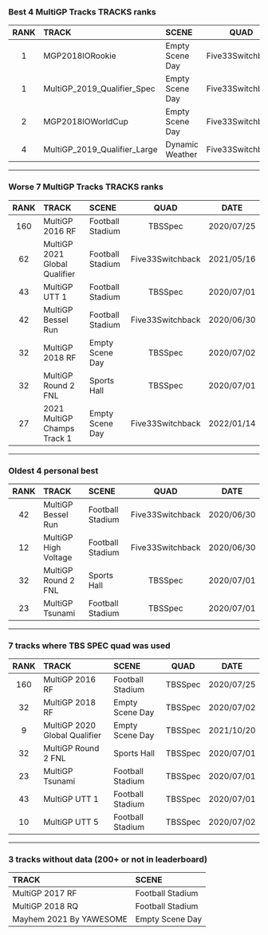 ### Best 4 MultiGP Tracks TRACKS ranks
|RANK|TRACK|SCENE|QUAD|DATE|
|:---:|:---|:---|:---:|:---:|
|1|MGP2018IORookie|Empty Scene Day|Five33Switchback|2021/08/17|
|1|MultiGP_2019_Qualifier_Spec|Empty Scene Day|Five33Switchback|2021/05/11|
|2|MGP2018IOWorldCup|Empty Scene Day|Five33Switchback|2022/02/09|
|4|MultiGP_2019_Qualifier_Large|Dynamic Weather|Five33Switchback|2021/05/11|
---
### Worse 7 MultiGP Tracks TRACKS ranks
|RANK|TRACK|SCENE|QUAD|DATE|
|:---:|:---|:---|:---:|:---:|
|160|MultiGP 2016 RF|Football Stadium|TBSSpec|2020/07/25|
|62|MultiGP 2021 Global Qualifier|Football Stadium|Five33Switchback|2021/05/16|
|43|MultiGP UTT 1|Football Stadium|TBSSpec|2020/07/01|
|42|MultiGP Bessel Run|Football Stadium|Five33Switchback|2020/06/30|
|32|MultiGP 2018 RF|Empty Scene Day|TBSSpec|2020/07/02|
|32|MultiGP Round 2 FNL|Sports Hall|TBSSpec|2020/07/01|
|27|2021 MultiGP Champs Track 1|Empty Scene Day|Five33Switchback|2022/01/14|
---
### Oldest 4 personal best
|RANK|TRACK|SCENE|QUAD|DATE|
|:---:|:---|:---|:---:|:---:|
|42|MultiGP Bessel Run|Football Stadium|Five33Switchback|2020/06/30|
|12|MultiGP High Voltage|Football Stadium|Five33Switchback|2020/06/30|
|32|MultiGP Round 2 FNL|Sports Hall|TBSSpec|2020/07/01|
|23|MultiGP Tsunami|Football Stadium|TBSSpec|2020/07/01|
---
### 7 tracks where TBS SPEC quad was used
|RANK|TRACK|SCENE|QUAD|DATE|
|:---:|:---|:---|:---:|:---:|
|160|MultiGP 2016 RF|Football Stadium|TBSSpec|2020/07/25|
|32|MultiGP 2018 RF|Empty Scene Day|TBSSpec|2020/07/02|
|9|MultiGP 2020 Global Qualifier|Empty Scene Day|TBSSpec|2021/10/20|
|32|MultiGP Round 2 FNL|Sports Hall|TBSSpec|2020/07/01|
|23|MultiGP Tsunami|Football Stadium|TBSSpec|2020/07/01|
|43|MultiGP UTT 1|Football Stadium|TBSSpec|2020/07/01|
|10|MultiGP UTT 5|Football Stadium|TBSSpec|2020/07/02|
---
### 3 tracks without data (200+ or not in leaderboard)
|TRACK|SCENE|
|:---|:---|
|MultiGP 2017 RF|Football Stadium|
|MultiGP 2018 RQ|Football Stadium|
|Mayhem 2021 By YAWESOME|Empty Scene Day|
